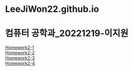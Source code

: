 # LeeJiWon22.github.io

컴퓨터 공학과_20221219-이지원
=============
<body>
<a href="https://leejiwon22.github.io/Homework2-1.html">Homework2-1<br>
<a href="https://LeeJiWon22.github.io/Homework2-2.html">Homework2-2<br>
<a href="http://www.naver.com">Homework2-3<br>
<a href="smile.gif">Homework2-4<br>
</body>

